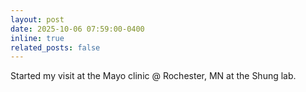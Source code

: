 ```yaml
---
layout: post
date: 2025-10-06 07:59:00-0400
inline: true
related_posts: false
---
```


Started my visit at the Mayo clinic @ Rochester, MN at the Shung lab.